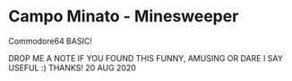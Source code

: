 # Campo Minato - Minesweeper
Commodore64 BASIC!

DROP ME A NOTE IF YOU FOUND THIS FUNNY, AMUSING OR DARE I SAY USEFUL :)
THANKS!
20 AUG 2020
